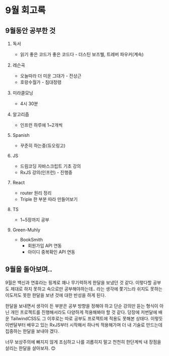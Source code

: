 # 9월 회고록



## 9월동안 공부한 것

1. 독서
   - 읽기 좋은 코드가 좋은 코드다  - 더스틴 보즈웰, 트레버 파우커(계속)
2. 레슨곡
   - 오늘따라 더 미운 그대가 - 전상근
   - 호랑수월가 - 침대정령
3. 미라클모닝

   - 4시 30분
4. 알고리즘

   - 인프런 하루에 1~2개씩
5. Spanish

   - 꾸준히 하는중(듀오링고)
7. JS

   - 드림코딩 자바스크립트 기초 강의
   - RxJS 강의(인프런) - 진행중
7. React
   - router 원리 정리
   - Triple 한 부분 따라 만들어보기
9. TS
   - 1~5장까지 공부
9. Green-Muhly
   - BookSmith
     - 회원가입 API 연동
     - 아이디 중복확인 API 연동



## 9월을 돌아보며..

 9월은 백신과 연휴라는 핑계로 꽤나 무기력하게 한달을 보냈던 것 같다. 이렇다할 공부도 제대로 하지 못하고 속으로만 공부해야하는데.. 라는 생각에 쫓기느라 쉬지도 못하는 이도저도 못한 한달을 보낸 것에 대한 반성을 하게 된다.

 한달을 보내면서 생각이 든 부분은 공부 방향을 정해야 하고 단순 강의만 듣는 형식이 아닌 개인 프로젝트를 진행해서라도 다양하게 적용해봐야 할 것 같다. 당장에 저번달에 배운 TailwindCSS도 그 이후로는 따로 공부도 프로젝트에 적용도 못해본 상태다. 이렇듯 이번달부터 배우고 있는 RxJS부터 시작해서 하나씩 적용해가며 더 내 기술로 만드는데 집중하는 한달을 보내야 겠다. 

 너무 보상주의에 빠지지 않게 조심하고 나를 괴롭히지 말고 천천히 한단계씩 내 장점을 살리는 한달을 살아보자. 😊